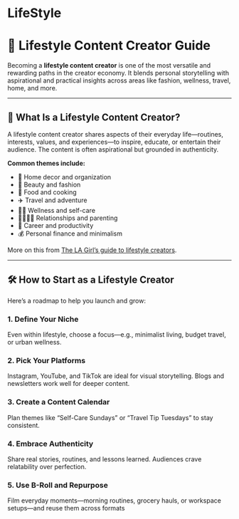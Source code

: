 # LifeStyle

# 🌟 Lifestyle Content Creator Guide

Becoming a **lifestyle content creator** is one of the most versatile and rewarding paths in the creator economy. It blends personal storytelling with aspirational and practical insights across areas like fashion, wellness, travel, home, and more.

---

## 🌈 What Is a Lifestyle Content Creator?

A lifestyle content creator shares aspects of their everyday life—routines, interests, values, and experiences—to inspire, educate, or entertain their audience. The content is often aspirational but grounded in authenticity.

**Common themes include:**
- 🏡 Home decor and organization  
- 💄 Beauty and fashion  
- 🍳 Food and cooking  
- ✈️ Travel and adventure  
- 🧘‍♀️ Wellness and self-care  
- 👨‍👩‍👧‍👦 Relationships and parenting  
- 💼 Career and productivity  
- 💰 Personal finance and minimalism  

More on this from [The LA Girl’s guide to lifestyle creators](https://thelagirl.com/a-guide-to-becoming-a-lifestyle-creator/).

---

## 🛠️ How to Start as a Lifestyle Creator

Here’s a roadmap to help you launch and grow:

### 1. Define Your Niche
Even within lifestyle, choose a focus—e.g., minimalist living, budget travel, or urban wellness.

### 2. Pick Your Platforms
Instagram, YouTube, and TikTok are ideal for visual storytelling. Blogs and newsletters work well for deeper content.

### 3. Create a Content Calendar
Plan themes like “Self-Care Sundays” or “Travel Tip Tuesdays” to stay consistent.

### 4. Embrace Authenticity
Share real stories, routines, and lessons learned. Audiences crave relatability over perfection.

### 5. Use B-Roll and Repurpose
Film everyday moments—morning routines, grocery hauls, or workspace setups—and reuse them across formats
